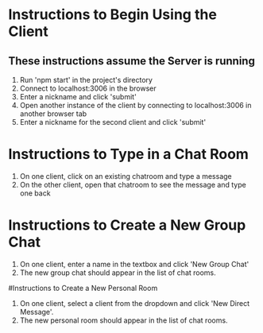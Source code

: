 # Instructions to Begin Using the Client
## These instructions assume the Server is running

1. Run 'npm start' in the project's directory
2. Connect to localhost:3006 in the browser
3. Enter a nickname and click 'submit'
4. Open another instance of the client by connecting to localhost:3006 in another browser tab
5. Enter a nickname for the second client and click 'submit'

# Instructions to Type in a Chat Room
1. On one client, click on an existing chatroom and type a message
2. On the other client, open that chatroom to see the message and type one back

# Instructions to Create a New Group Chat
1. On one client, enter a name in the textbox and click 'New Group Chat'
2. The new group chat should appear in the list of chat rooms.

#Instructions to Create a New Personal Room
1. On one client, select a client from the dropdown and click 'New Direct Message'.
2. The new personal room should appear in the list of chat rooms.
